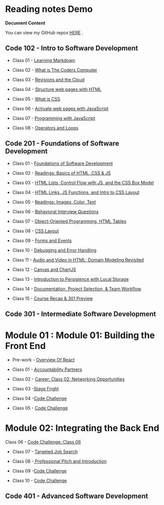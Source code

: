 # Reading notes Demo

**Document Content**

You can view my GitHub repos [HERE](danielquilo/readings-notes-v1) .

## Code 102 - Intro to Software Development

* Class 01 - [Learning Markdown](https://danielquilo.github.io/readings-notes-v1/code-102/102class-01)

* Class 02 - [What is The Coders Computer](https://danielquilo.github.io/readings-notes-v1/code-102/102class-02)

* Class 03 - [Revisions and the Cloud](https://danielquilo.github.io/readings-notes-v1/code-102/102class-03)

* Class 04 - [Structure web pages with HTML](https://danielquilo.github.io/readings-notes-v1/code-102/102class-04)

* Class 05 - [What is CSS](https://danielquilo.github.io/readings-notes-v1/code-102/102class-05)

* Class 06 - [Activate web pages with JavaScript](https://danielquilo.github.io/readings-notes-v1/code-102/102class-06)

* Class 07 - [Programming with JavaScript](https://danielquilo.github.io/readings-notes-v1/code-102/102class-07)

* Class 08 - [Operators and Loops](https://danielquilo.github.io/readings-notes-v1/code-102/102class-08)

## Code 201 - Foundations of Software Development

* Class 01 - [Foundations of Software Development](https://danielquilo.github.io/readings-notes-v1/code-201/201class-01)

* Class 02 - [Readings: Basics of HTML, CSS & JS](https://danielquilo.github.io/readings-notes-v1/code-201/201class-02)

* Class 03 - [HTML Lists, Control Flow with JS, and the CSS Box Model](https://danielquilo.github.io/readings-notes-v1/code-201/201class-03)

* Class 04 - [HTML Links, JS Functions, and Intro to CSS Layout](https://danielquilo.github.io/readings-notes-v1/code-201/201class-04)

* Class 05 - [Readings: Images, Color, Text](https://danielquilo.github.io/readings-notes-v1/code-201/201class-05)

* Class 06 - [Behavioral Interview Questions](https://danielquilo.github.io/readings-notes-v1/code-201/201class-06)

* Class 07 - [Object-Oriented Programming, HTML Tables](https://danielquilo.github.io/readings-notes-v1/code-201/201class-07)

* Class 08 - [CSS Layout](https://danielquilo.github.io/readings-notes-v1/code-201/201class-08)

* Class 09 - [Forms and Events](https://danielquilo.github.io/readings-notes-v1/code-201/201class-09)

* Class 10 - [ Debugging and Error Handling](https://danielquilo.github.io/readings-notes-v1/code-201/201class-10)

* Class 11 - [ Audio and Video in HTML; Domain Modeling Revisited](https://danielquilo.github.io/readings-notes-v1/code-201/201class-11)

* Class 12 - [ Canvas and ChartJS](https://danielquilo.github.io/readings-notes-v1/code-201/201class-12)

* Class 13 - [ Introduction to Persistence with Local Storage](https://danielquilo.github.io/readings-notes-v1/code-201/201class-13)

* Class 14 - [ Documentation, Project Selection, & Team Workflow](https://danielquilo.github.io/readings-notes-v1/code-201/201class-14)

* Class 15 - [ Course Recap & 301 Preview](https://danielquilo.github.io/readings-notes-v1/code-201/201class-15)
  

## Code 301 - Intermediate Software Development

# Module 01 : Module 01: Building the Front End

* Pre-work - [Overview Of React](https://github.com/danielquilo/readings-notes-v1/blob/main/code-301/301class-pre-work.md)

* Class 01 - [Accountability Partners](https://danielquilo.github.io/readings-notes-v1/code-301/301class-01)

* Class 02 - [Career: Class 02: Networking Opportunities](https://danielquilo.github.io/readings-notes-v1/code-301/301class-02)

* Class 03 -[Stage Fright](https://danielquilo.github.io/readings-notes-v1/code-301/301class-03)

* Class 04 -[Code Challenge](https://danielquilo.github.io/readings-notes-v1/code-301/301class-04)

* Class 05 - [Code Challenge](https://danielquilo.github.io/readings-notes-v1/code-301/301class-05)

# Module 02: Integrating the Back End

 Class 06 - [Code Challenge: Class 06](https://danielquilo.github.io/readings-notes-v1/code-301/301class-06)

* Class 07 - [Targeted Job Search](https://danielquilo.github.io/readings-notes-v1/code-301/301class-07)

* Class 08 -[ Professional Pitch and Introduction](https://danielquilo.github.io/readings-notes-v1/code-301/301class-08)

* Class 09 -[Code Challenge](https://danielquilo.github.io/readings-notes-v1/code-301/301class-09)

* Class 10 - [Code Challenge](https://danielquilo.github.io/readings-notes-v1/code-301/301class-10)

## Code 401 - Advanced Software Development